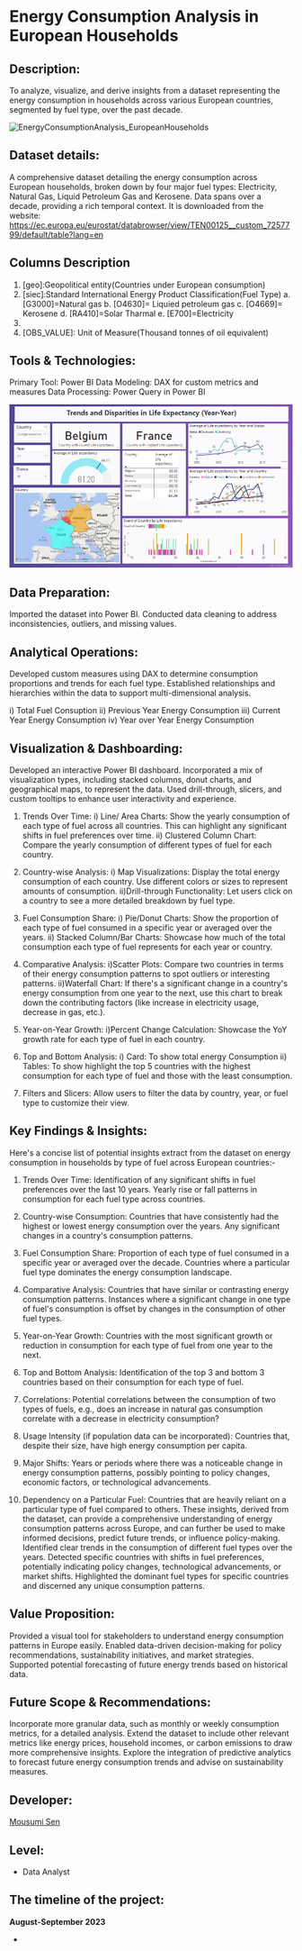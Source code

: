 
<h1> <align="center">Energy Consumption Analysis in European Households</h1>


## Description:

To analyze, visualize, and derive insights from a dataset representing the energy consumption in households across various European countries, segmented by fuel type, over the past decade.

![EnergyConsumptionAnalysis_EuropeanHouseholds](https://github.com/MousumiAria/EnergyConsumptionAnalysis_EuropeanHouseholds/blob/main/Trends_Disp_LE.JPG?raw=true)

## Dataset details:
A comprehensive dataset detailing the energy consumption across European households, broken down by four major fuel types: Electricity, Natural Gas, Liquid Petroleum Gas and Kerosene. Data spans over a decade, providing a rich temporal context.
It is downloaded from the website: https://ec.europa.eu/eurostat/databrowser/view/TEN00125__custom_7257799/default/table?lang=en

## Columns Description 

1. [geo]:Geopolitical entity(Countries under European consumption)
2. [siec]:Standard International Energy Product Classification(Fuel Type)
a. [G3000]=Natural gas
b. [O4630]= Liquied petroleum gas
c. [O4669]= Kerosene
d. [RA410]=Solar Tharmal
e. [E700]=Electricity
3. [TIME_PERIOD]: Time(Year)
4. [OBS_VALUE]: Unit of Measure(Thousand tonnes of oil equivalent)

## Tools & Technologies:

Primary Tool: Power BI
Data Modeling: DAX for custom metrics and measures
Data Processing: Power Query in Power BI

![WHO_LifeExpectancy_DataAnalysis](https://github.com/MousumiAria/WHO_LifeExpectancy_DataAnalysis/blob/main/Trends_Disp_LE.JPG?raw=true)

## Data Preparation:

Imported the dataset into Power BI.
Conducted data cleaning to address inconsistencies, outliers, and missing values.

## Analytical Operations:
Developed custom measures using DAX to determine consumption proportions and trends for each fuel type.
Established relationships and hierarchies within the data to support multi-dimensional analysis.

i) Total Fuel Consuption
ii) Previous Year Energy Consumption
iii) Current Year Energy Consumption
iv) Year over Year Energy Consumption 

## Visualization & Dashboarding:
Developed an interactive Power BI dashboard.
Incorporated a mix of visualization types, including stacked columns, donut charts, and geographical maps, to represent the data.
Used drill-through, slicers, and custom tooltips to enhance user interactivity and experience.

1. Trends Over Time:
i) Line/ Area Charts: Show the yearly consumption of each type of fuel across all countries. This can highlight any significant shifts in fuel preferences over time.
ii) Clustered Column Chart: Compare the yearly consumption of different types of fuel for each country.

2. Country-wise Analysis:
i) Map Visualizations: Display the total energy consumption of each country. Use different colors or sizes to represent amounts of consumption.
ii)Drill-through Functionality: Let users click on a country to see a more detailed breakdown by fuel type.

3. Fuel Consumption Share:
i) Pie/Donut Charts: Show the proportion of each type of fuel consumed in a specific year or averaged over the years.
ii) Stacked Column/Bar Charts: Showcase how much of the total consumption each type of fuel represents for each year or country.

4. Comparative Analysis:
i)Scatter Plots: Compare two countries in terms of their energy consumption patterns to spot outliers or interesting patterns.
ii)Waterfall Chart: If there's a significant change in a country's energy consumption from one year to the next, use this chart to break down the contributing factors (like increase in electricity usage, decrease in gas, etc.).

5. Year-on-Year Growth:
i)Percent Change Calculation: Showcase the YoY growth rate for each type of fuel in each country.

6. Top and Bottom Analysis:
i) Card: To show total energy Consumption
ii) Tables: To show highlight the top 5 countries with the highest consumption for each type of fuel and those with the least consumption.

7. Filters and Slicers:
Allow users to filter the data by country, year, or fuel type to customize their view.


## Key Findings & Insights:

Here's a concise list of potential insights extract from the dataset on energy consumption in households by type of fuel across European countries:-

1. Trends Over Time:
Identification of any significant shifts in fuel preferences over the last 10 years.
Yearly rise or fall patterns in consumption for each fuel type across countries.

2. Country-wise Consumption:
Countries that have consistently had the highest or lowest energy consumption over the years.
Any significant changes in a country's consumption patterns.

3. Fuel Consumption Share:
Proportion of each type of fuel consumed in a specific year or averaged over the decade.
Countries where a particular fuel type dominates the energy consumption landscape.

4. Comparative Analysis:
Countries that have similar or contrasting energy consumption patterns.
Instances where a significant change in one type of fuel's consumption is offset by changes in the consumption of other fuel types.

5. Year-on-Year Growth:
Countries with the most significant growth or reduction in consumption for each type of fuel from one year to the next.

6. Top and Bottom Analysis:
Identification of the top 3 and bottom 3 countries based on their consumption for each type of fuel.

7. Correlations:
Potential correlations between the consumption of two types of fuels, e.g., does an increase in natural gas consumption correlate with a decrease in electricity consumption?

8. Usage Intensity (if population data can be incorporated):
Countries that, despite their size, have high energy consumption per capita.

9. Major Shifts:
Years or periods where there was a noticeable change in energy consumption patterns, possibly pointing to policy changes, economic factors, or technological advancements.

10. Dependency on a Particular Fuel:
Countries that are heavily reliant on a particular type of fuel compared to others.
These insights, derived from the dataset, can provide a comprehensive understanding of energy consumption patterns across Europe, and can further be used to make informed decisions, predict future trends, or influence policy-making.
Identified clear trends in the consumption of different fuel types over the years.
Detected specific countries with shifts in fuel preferences, potentially indicating policy changes, technological advancements, or market shifts.
Highlighted the dominant fuel types for specific countries and discerned any unique consumption patterns.


## Value Proposition:

Provided a visual tool for stakeholders to understand energy consumption patterns in Europe easily.
Enabled data-driven decision-making for policy recommendations, sustainability initiatives, and market strategies.
Supported potential forecasting of future energy trends based on historical data.

## Future Scope & Recommendations:

Incorporate more granular data, such as monthly or weekly consumption metrics, for a detailed analysis.
Extend the dataset to include other relevant metrics like energy prices, household incomes, or carbon emissions to draw more comprehensive insights.
Explore the integration of predictive analytics to forecast future energy consumption trends and advise on sustainability measures.

## Developer: 

<a href="https://https://github.com/MousumiAria"> Mousumi Sen</a>

## Level: 
* Data Analyst


## The timeline of the project: 
**August-September 2023**



+
